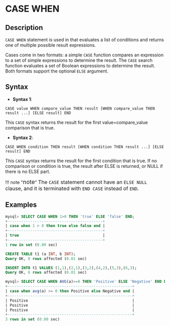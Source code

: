 # **CASE WHEN**

## **Description**

`CASE WHEN` statement is used in that evaluates a list of conditions and returns one of multiple possible result expressions.

Cases come in two formats: a simple `CASE` function compares an expression to a set of simple expressions to determine the result. The `CASE` search function evaluates a set of Boolean expressions to determine the result. Both formats support the optional `ELSE` argument.

## **Syntax**

- **Syntax 1**:

```
CASE value WHEN compare_value THEN result [WHEN compare_value THEN result ...] [ELSE result] END
```

This `CASE` syntax returns the result for the first value=compare_value comparison that is true.

- **Syntax 2**:

```
CASE WHEN condition THEN result [WHEN condition THEN result ...] [ELSE result] END
```

This `CASE` syntax returns the result for the first condition that is true. If no comparison or condition is true, the result after ELSE is returned, or NULL if there is no ELSE part.

!!! note  "<font size=4>note</font>"
    <font size=3>The `CASE` statement cannot have an `ELSE NULL` clause, and it is terminated with `END CASE` instead of `END`.
</font>

## **Examples**

```sql
mysql> SELECT CASE WHEN 1>0 THEN 'true' ELSE 'false' END;
+------------------------------------------+
| case when 1 > 0 then true else false end |
+------------------------------------------+
| true                                     |
+------------------------------------------+
1 row in set (0.00 sec)
```

```sql
CREATE TABLE t1 (a INT, b INT);
Query OK, 0 rows affected (0.01 sec)

INSERT INTO t1 VALUES (1,1),(2,1),(3,2),(4,2),(5,3),(6,3);
Query OK, 6 rows affected (0.01 sec)

mysql> SELECT CASE WHEN AVG(a)>=0 THEN 'Positive' ELSE 'Negative' END FROM t1 GROUP BY b;
+-------------------------------------------------------+
| case when avg(a) >= 0 then Positive else Negative end |
+-------------------------------------------------------+
| Positive                                              |
| Positive                                              |
| Positive                                              |
+-------------------------------------------------------+
3 rows in set (0.00 sec)
```
